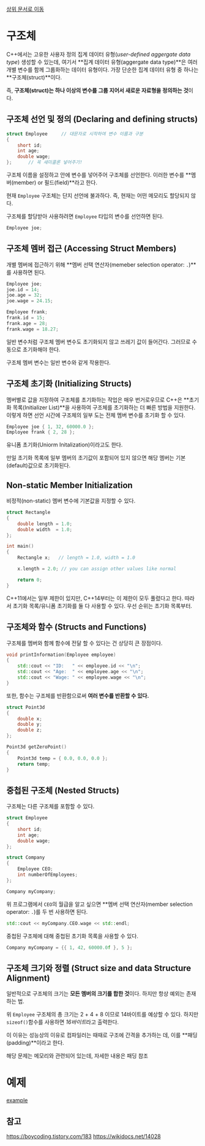 [상위 문서로 이동](../README.md)

# 구조체

C++에서는 고유한 사용자 정의 집계 데이터 유형(*user-defined aggergate data type*) 생성할 수 있는데, 여기서 **집계 데이터 유형(aggergate data type)**은 여러 개별 변수를 함께 그룹화하는 데이터 유형이다. 가장 단순한 집계 데이터 유형 중 하나는 **구조체(struct)**이다.

즉, **구조체(struct)는 하나 이상의 변수를 그룹 지어서 새로운 자료형을 정의하는 것**이다.

## 구조체 선언 및 정의 (Declaring and defining structs)

```C++
struct Employee     // 대문자로 시작하여 변수 이름과 구분
{
    short id;
    int age;
    double wage;
};      // 꼭 새미콜론 넣어주기!
```

구조체 이름을 설정하고 안에 변수를 넣어주어 구조체를 선언한다. 이러한 변수를 **멤버(member) or 필드(field)**라고 한다.

현재 `Employee` 구조체는 단지 선언에 불과하다. 즉, 현재는 어떤 메모리도 할당되지 않다.

구조체를 할당받아 사용하려면 `Employee` 타입의 변수를 선언하면 된다.

```C++
Employee joe;
```

## 구조체 멤버 접근 (Accessing Struct Members)

개별 멤버에 접근하기 위해 **멤버 선택 연산자(memeber selection operator: `.`)**를 사용하면 된다.

```C++
Employee joe; 
joe.id = 14;  
joe.age = 32;      
joe.wage = 24.15;  

Employee frank;    
frank.id = 15;     
frank.age = 28;    
frank.wage = 18.27;
```

일반 변수처럼 구조체 멤버 변수도 초기화되지 않고 쓰레기 값이 들어간다. 그러므로 수동으로 초기화해야 한다.

구조체 멤버 변수는 일반 변수와 같게 작용한다.

## 구조체 초기화 (Initializing Structs)

멤버별로 값을 지정하여 구조체를 초기화하는 작업은 매우 번거로우므로 C++은 **초기화 목록(Initializer List)**을 사용하여 구조체를 초기화하는 더 빠른 방법을 지원한다. 이렇게 하면 선언 시간에 구조체의 일부 도는 전체 멤버 변수를 초기화 할 수 있다.

```C++
Employee joe { 1, 32, 60000.0 }; 
Employee frank { 2, 28 };
```

유니폼 초기화(Uniorm Initalization)이라고도 한다.

만일 초기화 목록에 일부 멤버의 초기값이 포함되어 있지 않으면 해당 멤버는 기본(default)값으로 초기화된다. 

## Non-static Member Initialization

비정적(non-static) 멤버 변수에 기본값을 지정할 수 있다.

```C++
struct Rectangle
{
    double length = 1.0;
    double width  = 1.0;
};

int main()
{
    Rectangle x;   // length = 1.0, width = 1.0

    x.length = 2.0; // you can assign other values like normal

    return 0;
}
```

C++11에서는 일부 제한이 있지만, C++14부터는 이 제한이 모두 풀렸다고 한다. 따라서 초기화 목록/유니폼 초기화를 둘 다 사용할 수 있다. 우선 순위는 초기화 목록부터.

## 구조체와 함수 (Structs and Functions)

구조체를 멤버와 함께 함수에 전달 할 수 있다는 건 상당히 큰 장점이다.

```C++
void printInformation(Employee employee)
{
    std::cout << "ID:   " << employee.id << "\n";
    std::cout << "Age:  " << employee.age << "\n";
    std::cout << "Wage: " << employee.wage << "\n";
}
```

또한, 함수는 구조체를 반환함으로써 **여러 변수를 반환할 수 있다.**

```C++
struct Point3d
{
    double x;
    double y;
    double z;
};

Point3d getZeroPoint()
{
    Point3d temp = { 0.0, 0.0, 0.0 };
    return temp;
}
```

## 중첩된 구조체 (Nested Structs)

구조체는 다른 구조체를 포함할 수 있다.

```C++
struct Employee
{
    short id;
    int age;
    double wage;
};

struct Company
{
    Employee CEO; 
    int numberOfEmployees;
};

Company myCompany;
```

위 프로그램에서 `CEO`의 월급을 알고 싶으면 **멤버 선택 연산자(member selection operator: `.`)를 두 번 사용하면 된다.

```C++
std::cout << myCompany.CEO.wage << std::endl;
```

중첩된 구조체에 대해 중첩된 초기화 목록을 사용할 수 있다.

```C++
Company myCompany = {{ 1, 42, 60000.0f }, 5 };
```

## 구조체 크기와 정렬 (Struct size and data Structure Alignment)

일반적으로 구조체의 크기는 **모든 멤버의 크기를 합한 것**이다. 하지만 항상 예외는 존재하는 법.

위 `Employee` 구조체의 총 크기는 2 + 4 + 8 이므로 14바이트를 예상할 수 있다. 하지만 `sizeof()`함수를 사용하면 *16바이트*라고 출력한다. 

이 이유는 성능상의 이유로 컴파일러는 때때로 구조에 간격을 추가하는 데, 이를 **패딩(padding)**이라고 한다.

해당 문제는 메모리와 관련되어 있는데, 자세한 내용은 패딩 참조

# 예제

[example](../code/struct/example_guide.md)


## 참고
https://boycoding.tistory.com/183
https://wikidocs.net/14028